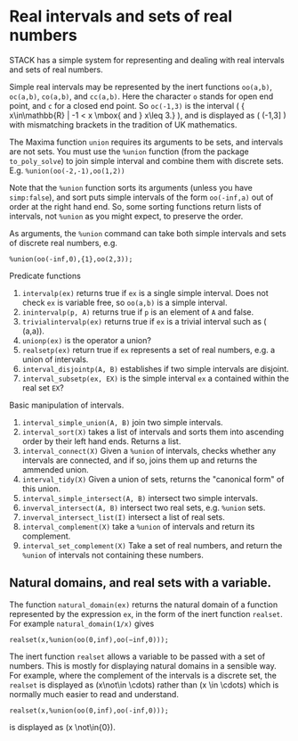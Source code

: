 # Real intervals and sets of real numbers

STACK has a simple system for representing and dealing with real intervals and sets of real numbers.

Simple real intervals may be represented by the inert functions `oo(a,b)`, `oc(a,b)`, `co(a,b)`, and `cc(a,b)`.  Here the character `o` stands for open end point, and `c` for a closed end point.  So `oc(-1,3)` is the interval \( \{ x\in\mathbb{R} | -1 < x \mbox{ and } x\leq 3.\} \), and is displayed as \( (-1,3] \) with mismatching brackets in the tradition of UK mathematics.

The Maxima function `union` requires its arguments to be sets, and intervals are not sets.  You must use the `%union` function (from the package `to_poly_solve`) to join simple interval and combine them with discrete sets. E.g. `%union(oo(-2,-1),oo(1,2))`

Note that the `%union` function sorts its arguments (unless you have `simp:false`), and sort puts simple intervals of the form `oo(-inf,a)` out of order at the right hand end. So, some sorting functions return lists of intervals, not `%union` as you might expect, to preserve the order.

As arguments, the `%union` command can take both simple intervals and sets of discrete real numbers, e.g.

    %union(oo(-inf,0),{1},oo(2,3));

Predicate functions

1. `intervalp(ex)` returns true if `ex` is a single simple interval.  Does not check `ex` is variable free, so `oo(a,b)` is a simple interval.
2. `inintervalp(p, A)`  returns true if `p` is an element of `A` and false.
3. `trivialintervalp(ex)` returns true if `ex` is a trivial interval such as \( (a,a)\).
4. `unionp(ex)` is the operator a union?
5. `realsetp(ex)` return true if `ex` represents a set of real numbers, e.g. a union of intervals.
6. `interval_disjointp(A, B)` establishes if two simple intervals are disjoint.
7. `interval_subsetp(ex, EX)` is the simple interval `ex` a contained within the real set `EX`?

Basic manipulation of intervals.

1. `interval_simple_union(A, B)` join two simple intervals.
2. `interval_sort(X)` takes a list of intervals and sorts them into ascending order by their left hand ends.  Returns a list.
3. `interval_connect(X)` Given a `%union` of intervals, checks whether any intervals are connected, and if so, joins them up and returns the ammended union.
4. `interval_tidy(X)`  Given a union of sets, returns the "canonical form" of this union.
5. `interval_simple_intersect(A, B)` intersect two simple intervals.
6. `inverval_intersect(A, B)` intersect two real sets, e.g. `%union` sets.
7. `inverval_intersect_list(I)` intersect a list of real sets.
8. `interval_complement(X)` take a `%union` of intervals and return its complement.
9. `interval_set_complement(X)` Take a set of real numbers, and return the `%union` of intervals not containing these numbers.


## Natural domains, and real sets with a variable.

The function `natural_domain(ex)` returns the natural domain of a function represented by the expression `ex`, in the form of the inert function `realset`.  For example `natural_domain(1/x)` gives

    realset(x,%union(oo(0,inf),oo(−inf,0)));

The inert function `realset` allows a variable to be passed with a set of numbers.  This is mostly for displaying natural domains in a sensible way.  For example, where the complement of the intervals is a discrete set, the `realset` is displayed as \(x\not\in \cdots\) rather than \(x \in \cdots\) which is normally much easier to read and understand.

    realset(x,%union(oo(0,inf),oo(-inf,0)));

is displayed as \(x \not\in\{0\}\).